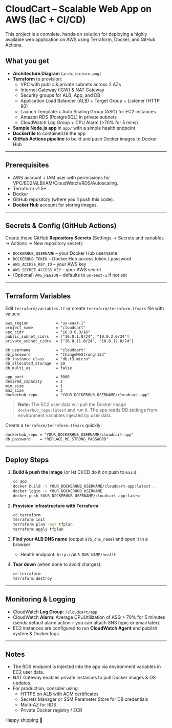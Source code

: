 # CloudCart – Scalable Web App on AWS (IaC + CI/CD)

This project is a complete, hands‑on solution for deploying a highly available web application on AWS using Terraform, Docker, and GitHub Actions.

## What you get
- **Architecture Diagram** (`architecture.png`)
- **Terraform** to provision:
  - VPC with public & private subnets across 2 AZs
  - Internet Gateway (IGW) & NAT Gateway
  - Security groups for ALB, App, and DB
  - Application Load Balancer (ALB) + Target Group + Listener (HTTP 80)
  - Launch Template + Auto Scaling Group (ASG) for EC2 instances
  - Amazon RDS (PostgreSQL) in private subnets
  - CloudWatch Log Group + CPU Alarm (>70% for 5 mins)
- **Sample Node.js app** in `app/` with a simple health endpoint
- **Dockerfile** to containerize the app
- **GitHub Actions pipeline** to build and push Docker images to Docker Hub

---

## Prerequisites
- AWS account + IAM user with permissions for VPC/EC2/ALB/IAM/CloudWatch/RDS/Autoscaling.
- Terraform v1.5+
- Docker
- GitHub repository (where you’ll push this code).
- **Docker Hub** account for storing images.

---

## Secrets & Config (GitHub Actions)
Create these GitHub **Repository Secrets** (Settings → Secrets and variables → Actions → New repository secret):

- `DOCKERHUB_USERNAME` – your Docker Hub username
- `DOCKERHUB_TOKEN` – Docker Hub access token / password
- `AWS_ACCESS_KEY_ID` – your AWS key
- `AWS_SECRET_ACCESS_KEY` – your AWS secret
- (Optional) `AWS_REGION` – defaults to `us-east-1` if not set

---

## Terraform Variables
Edit `terraform/variables.tf` or create `terraform/terraform.tfvars` file with values:

```hcl
aws_region            = "us-east-1"
project_name          = "cloudcart"
vpc_cidr              = "10.0.0.0/16"
public_subnet_cidrs   = ["10.0.1.0/24", "10.0.2.0/24"]
private_subnet_cidrs  = ["10.0.11.0/24", "10.0.12.0/24"]

db_username           = "cloudcart"
db_password           = "ChangeMeStrong!123"
db_instance_class     = "db.t3.micro"
db_allocated_storage  = 20
db_multi_az           = false

app_port              = 3000
desired_capacity      = 2
min_size              = 1
max_size              = 3
dockerhub_repo        = "YOUR_DOCKERHUB_USERNAME/cloudcart-app"
```

> **Note:** The EC2 user data will pull the Docker image `dockerhub_repo:latest` and run it.
> The app reads DB settings from environment variables injected by user data.

Create a `terraform/terraform.tfvars` quickly:

```hcl
dockerhub_repo = "YOUR_DOCKERHUB_USERNAME/cloudcart-app"
db_password    = "REPLACE_ME_STRONG_PASSWORD"
```

---

## Deploy Steps

1. **Build & push the image** (or let CI/CD do it on push to `main`):
   ```bash
   cd app
   docker build -t YOUR_DOCKERHUB_USERNAME/cloudcart-app:latest .
   docker login -u YOUR_DOCKERHUB_USERNAME
   docker push YOUR_DOCKERHUB_USERNAME/cloudcart-app:latest
   ```

2. **Provision infrastructure with Terraform**:
   ```bash
   cd terraform
   terraform init
   terraform plan -out tfplan
   terraform apply tfplan
   ```

3. **Find your ALB DNS name** (output `alb_dns_name`) and open it in a browser:
   - Health endpoint: `http://ALB_DNS_NAME/health`

4. **Tear down** (when done to avoid charges):
   ```bash
   cd terraform
   terraform destroy
   ```

---

## Monitoring & Logging
- CloudWatch **Log Group**: `/cloudcart/app`
- CloudWatch **Alarm**: Average CPUUtilization of ASG > 70% for 5 minutes (sends default alarm action – you can attach SNS topic or email later).
- EC2 instances are configured to run **CloudWatch Agent** and publish system & Docker logs.

---

## Notes
- The RDS endpoint is injected into the app via environment variables in EC2 user data.
- NAT Gateway enables private instances to pull Docker images & OS updates.
- For production, consider using:
  - HTTPS on ALB with ACM certificates
  - Secrets Manager or SSM Parameter Store for DB credentials
  - Multi-AZ for RDS
  - Private Docker registry / ECR

Happy shipping 🚀
